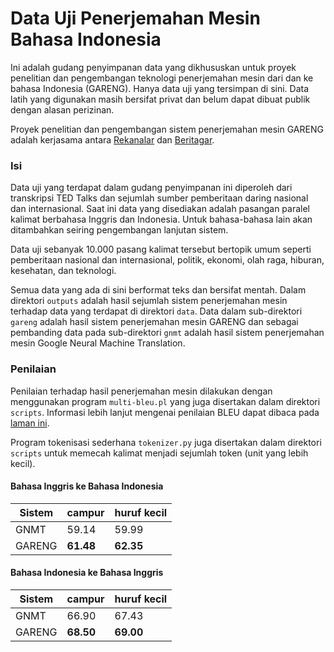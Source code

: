 # Data Uji Penerjemahan Mesin Bahasa Indonesia

Ini adalah gudang penyimpanan data yang dikhususkan untuk proyek penelitian dan pengembangan teknologi penerjemahan mesin dari dan ke bahasa Indonesia (GARENG). Hanya data uji yang tersimpan di sini. Data latih yang digunakan masih bersifat privat dan belum dapat dibuat publik dengan alasan perizinan.

Proyek penelitian dan pengembangan sistem penerjemahan mesin GARENG adalah kerjasama antara [Rekanalar](http://rekanalar.com) dan [Beritagar](https://beritagar.id).

### Isi

Data uji yang terdapat dalam gudang penyimpanan ini diperoleh dari transkripsi TED Talks dan sejumlah sumber pemberitaan daring nasional dan internasional. Saat ini data yang disediakan adalah pasangan paralel kalimat berbahasa Inggris dan Indonesia. Untuk bahasa-bahasa lain akan ditambahkan seiring pengembangan lanjutan sistem.

Data uji sebanyak 10.000 pasang kalimat tersebut bertopik umum seperti pemberitaan nasional dan internasional, politik, ekonomi, olah raga, hiburan, kesehatan, dan teknologi.

Semua data yang ada di sini berformat teks dan bersifat mentah. Dalam direktori `outputs` adalah hasil sejumlah sistem penerjemahan mesin terhadap data yang terdapat di direktori `data`. Data dalam sub-direktori `gareng` adalah hasil sistem penerjemahan mesin GARENG dan sebagai pembanding data pada sub-direktori `gnmt` adalah hasil sistem penerjemahan mesin Google Neural Machine Translation.

### Penilaian

Penilaian terhadap hasil penerjemahan mesin dilakukan dengan menggunakan program `multi-bleu.pl` yang juga disertakan dalam direktori `scripts`. Informasi lebih lanjut mengenai penilaian BLEU dapat dibaca pada [laman ini](https://en.wikipedia.org/wiki/BLEU).

Program tokenisasi sederhana `tokenizer.py` juga disertakan dalam direktori `scripts` untuk memecah kalimat menjadi sejumlah token (unit yang lebih kecil).

#### Bahasa Inggris ke Bahasa Indonesia

| Sistem   | campur     | huruf kecil |
| -------- |:---------- |:----------- |
| GNMT     | 59.14      | 59.99       |
| GARENG   | **61.48**  | **62.35**   |

#### Bahasa Indonesia ke Bahasa Inggris

| Sistem   | campur     | huruf kecil |
| -------- |:---------- |:----------- |
| GNMT     | 66.90      | 67.43       |
| GARENG   | **68.50**  | **69.00**   |

